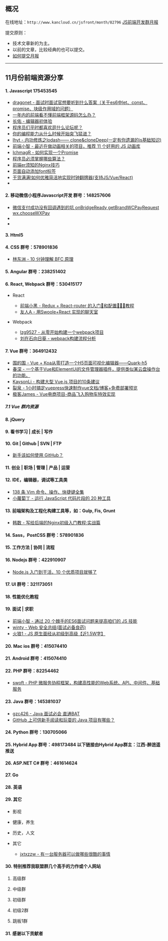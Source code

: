 ## 概况

在线地址：`http://www.kancloud.cn/jsfront/month/82796` [JS前端开发群月报](http://www.kancloud.cn/jsfront/month/82796)


提交原则：

- 技术文章新的为主。
- 以前的文章，比较经典的也可以提交。
- [如何提交月报](http://www.kancloud.cn/jsfront/month/227309)

---


## 11月份前端资源分享
#### 1. Javascript 175453545
- [dragonet - 面试时面试官想要听到什么答案（关于es6中let、const、promise、块级作用域的问题）](https://juejin.im/post/5db13c1b518825644c4a69e1)
- [一年内的前端看不懂前端框架源码怎么办？](https://www.zhihu.com/question/350289336)
- [长佑 - 编辑器初体验](https://zhuanlan.zhihu.com/p/90931631)
- [程序员们平时都喜欢逛什么论坛呢？](https://www.zhihu.com/question/27145069)
- [你的编程能力从什么时候开始突飞猛进？](https://www.zhihu.com/question/356351510/)
- [lhyt - 内功修炼之lodash—— clone&cloneDeep(一定有你遗漏的js基础知识)](https://juejin.im/entry/5dd2b3e351882512e04832a3)
- [前端小智 - 最近在做动画相关的项目，推荐 11 个好用的 JS 动画库](https://juejin.im/post/5dd7278cf265da4ea640b398)
- [IchmagR - 如何实现一个Promise](https://juejin.im/entry/5dd7e23d6fb9a07ae357709a)
- [程序员必须掌握哪些算法？](https://www.zhihu.com/question/23148377/)
- [前端er须知的Nginx技巧](https://juejin.im/entry/5dda8ea26fb9a07a8766c2f9)
- [页面自动添加font标签](https://blog.csdn.net/WHY_222/article/details/90606568)
- [干货满满!如何优雅简洁地实现时钟翻牌器(支持JS/Vue/React)](https://juejin.im/post/5dd9490a6fb9a07a961d11e7)
- []()

#### 2. 移动微信小程序Javascript开发 群号：148257606
- [微信支付成功没有回调遇到的坑 onBridgeReady getBrandWCPayRequest wx.chooseWXPay](https://www.cnblogs.com/xinweiyun/p/11352019.html)
- []()
- []()

#### 3. Html5

#### 4. CSS  群号：578901836
- [林东洲 - 10 分钟理解 BFC 原理](https://zhuanlan.zhihu.com/p/25321647)

#### 5. Angular 群号：238251402

#### 6. React, Webpack 群号：530415177
- React

  - [前端小黑 - Redux + React-router 的入门📖和配置👩🏾‍💻教程](https://juejin.im/post/5dcaaa276fb9a04a965e2c9b)
  - [友人A - 用Swoole+React 实现的聊天室](https://zhuanlan.zhihu.com/p/93305681)


- Webpack

  - [lzg9527 - 从零开始构建一个webpack项目](https://juejin.im/post/5db0fd1bf265da4d4216a9c5)
  - [刘在石向日葵 - webpack构建流程分析](https://juejin.im/entry/5dd359cff265da0bc330951e)

#### 7. Vue 群号：364912432
- [围的围 - Vue + Koa从零打造一个H5页面可视化编辑器——Quark-h5](https://juejin.im/post/5dc81428e51d4523632ee793)
- [春深 - 一个基于Vue和ElementUi的文件管理器插件，提供类似某云盘操作台的功能。](https://juejin.im/entry/5dc92855e51d456968543b4b)
- [KaysonLi - 构建大型 Vue.js 项目的10条建议](https://juejin.im/entry/5dcbd60f6fb9a06028050aaa)
- [裂泉 - 1小时搞定vuepress快速制作vue文档/博客+免费部署预览](https://juejin.im/entry/5dd1f62a518825609e4e7685)
- [极客James - Vue电商项目-商品飞入购物车特效实现](https://juejin.im/post/5dd55fd2f265da47dd1af944)

##### 7.1 Vue 群内资源


#### 8. jQuery

#### 9. 看书学习 | 成长 | 写作

#### 10. Git | Github | SVN | FTP
- [新手该如何使用 GitHub？](https://www.zhihu.com/question/21669554)

#### 11. 创业 | 职场 | 管理 | 产品 | 运营

#### 12. IDE，编辑器，调试等工具类
- [138 条 Vim 命令、操作、快捷键全集](https://zhuanlan.zhihu.com/p/58361985)
- [小蘿蔔丁 - 运行 JavaScript 代码片段的 20 种工具](https://juejin.im/entry/5dca474af265da4d2b351083)

#### 13. 前端架构及工程化构建工具等，如：Gulp, Fis, Grunt
- [韩数 - 写给后端的Nginx初级入门教程:实战篇](https://juejin.im/entry/5db8f9e9f265da4cf85d714c)

#### 14. Sass，PostCSS  群号：578901836

#### 15. 工作方法 | 协同 | 流程


#### 16. Nodejs 群号：422910907
- [Node.js 入门到干活，10 个优质项目就够了](https://zhuanlan.zhihu.com/p/88452684)

#### 17. UI 群号：321173051

#### 18. 性能优化教程



#### 19. 面试 | 求职
- [前端小智 - 通过 20 个棘手的ES6面试问题来提高咱们的 JS 技能](https://juejin.im/entry/5dc8a277f265da4d13113100)
- [winty - Web 安全总结(面试必备良药)](https://juejin.im/entry/5dca1b8a5188252b12077288)
- [火狼1 - JS 原生面经从初级到高级【近1.5W字】](https://juejin.im/entry/5dafa82cf265da5baf411903)

#### 20. Mac ios 群号：415074410

#### 21. Android 群号：415074410

#### 22. PHP 群号：82254462
- [swoft - PHP 微服务协程框架，构建高性能的Web系统、API、中间件、基础服务](https://swoft.org/)

#### 23. Java 群号：145381037
- [gzc426 - Java 面试必会 直通BAT](https://github.com/gzc426/Java-Interview)
- [GitHub 上可供新手阅读和玩耍的 Java 项目有哪些？](https://www.zhihu.com/question/34544815/)

#### 24. Python 群号：130705066

#### 25. Hybrid App 群号：498173484 以下链接由Hybrid App群主：江西-醉逍遥推送

#### 26. ASP.NET C# 群号：461614624

#### 27. Go

#### 28. 英语

#### 29. 其它

- 影视


- 健康，养生



- 历史，人文


- 其它

  - [jxtxzzw - 有一台服务器可以做哪些很酷的事情](https://zhuanlan.zhihu.com/p/88840814)



#### 30. 特别推荐我联盟群几个高手的力作或个人网站

1. 高级群



2. 中级群


3. 初级群

4. 初级2群


5. 跳板1群


#### 31. 感谢以下贡献者

